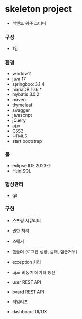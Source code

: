 # skeleton project
+ 백엔드 위주 스터디
 
### 구성
+ 1인

### 환경
+ window11
+ java 17
+ springboot 3.1.4
+ mariaDB 10.6.*
+ mybatis 3.0.2
+ maven
+ thymeleaf
+ swagger
+ javascript
+ jQuery
+ ajax
+ CSS3
+ HTML5
+ start bootstrap
  
### 툴
+ eclipse IDE 2023-9
+ HeidiSQL

### 형상관리
+ git

### 구현
+ 스프링 시큐리티
+ 권한 처리
+ 스웨거
+ 핸들러 (로그인 성공, 실패, 접근거부)
+ exception 처리
+ ajax 비동기 데이터 통신
+ user REST API
+ board REST API

+ 타임리프
+ dashboard UI/UX
